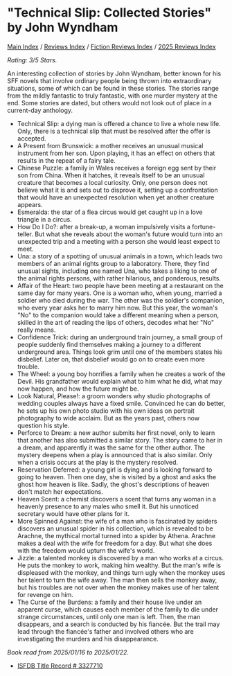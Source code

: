 # "Technical Slip: Collected Stories" by John Wyndham

[Main Index](../../../README.md) / [Reviews Index](../../README.md) / [Fiction Reviews Index](../README.md) / [2025 Reviews Index](README.md)

*Rating: 3/5 Stars.*

An interesting collection of stories by John Wyndham, better known for his SFF novels that involve ordinary people being thrown into extraordinary situations, some of which can be found in these stories. The stories range from the mildly fantastic to truly fantastic, with one murder mystery at the end. Some stories are dated, but others would not look out of place in a current-day anthology.

- Technical Slip: a dying man is offered a chance to live a whole new life. Only, there is a technical slip that must be resolved after the offer is accepted.
- A Present from Brunswick: a mother receives an unusual musical instrument from her son. Upon playing, it has an effect on others that results in the repeat of a fairy tale.
- Chinese Puzzle: a family in Wales receives a foreign egg sent by their son from China. When it hatches, it reveals itself to be an unusual creature that becomes a local curiosity. Only, one person does not believe what it is and sets out to disprove it, setting up a confrontation that would have an unexpected resolution when yet another creature appears.
- Esmeralda: the star of a flea circus would get caught up in a love triangle in a circus.
- How Do I Do?: after a break-up, a woman impulsively visits a fortune-teller. But what she reveals about the woman's future would turn into an unexpected trip and a meeting with a person she would least expect to meet.
- Una: a story of a spotting of unusual animals in a town, which leads two members of an animal rights group to a laboratory. There, they find unusual sights, including one named Una, who takes a liking to one of the animal rights persons, with rather hilarious, and ponderous, results.
- Affair of the Heart: two people have been meeting at a restaurant on the same day for many years. One is a woman who, when young, married a soldier who died during the war. The other was the soldier's companion, who every year asks her to marry him now. But this year, the woman's "No" to the companion would take a different meaning when a person, skilled in the art of reading the lips of others, decodes what her "No" really means.
- Confidence Trick: during an underground train journey, a small group of people suddenly find themselves making a journey to a different underground area. Things look grim until one of the members states his disbelief. Later on, that disbelief would go on to create even more trouble.
- The Wheel: a young boy horrifies a family when he creates a work of the Devil. His grandfather would explain what to him what he did, what may now happen, and how the future might be.
- Look Natural, Please!: a groom wonders why studio photographs of wedding couples always have a fixed smile. Convinced he can do better, he sets up his own photo studio with his own ideas on portrait photography to wide acclaim. But as the years past, others now question his style.
- Perforce to Dream: a new author submits her first novel, only to learn that another has also submitted a similar story. The story came to her in a dream, and apparently it was the same for the other author. The mystery deepens when a play is announced that is also similar. Only when a crisis occurs at the play is the mystery resolved.
- Reservation Deferred: a young girl is dying and is looking forward to going to heaven. Then one day, she is visited by a ghost and asks the ghost how heaven is like. Sadly, the ghost's descriptions of heaven don't match her expectations.
- Heaven Scent: a chemist discovers a scent that turns any woman in a heavenly presence to any males who smell it. But his unnoticed secretary would have other plans for it.
- More Spinned Against: the wife of a man who is fascinated by spiders discovers an unusual spider in his collection, which is revealed to be Arachne, the mythical mortal turned into a spider by Athena. Arachne makes a deal with the wife for freedom for a day. But what she does with the freedom would upturn the wife's world.
- Jizzle: a talented monkey is discovered by a man who works at a circus. He puts the monkey to work, making him wealthy. But the man's wife is displeased with the monkey, and things turn ugly when the monkey uses her talent to turn the wife away. The man then sells the monkey away, but his troubles are not over when the monkey makes use of her talent for revenge on him.
- The Curse of the Burdens: a family and their house live under an apparent curse, which causes each member of the family to die under strange circumstances, until only one man is left. Then, the man disappears, and a search is conducted by his fiancée. But the trail may lead through the fiancée's father and involved others who are investigating the murders and his disappearance.

*Book read from 2025/01/16 to 2025/01/22.*

- [ISFDB Title Record # 3327710](https://www.isfdb.org/cgi-bin/title.cgi?3327710)
